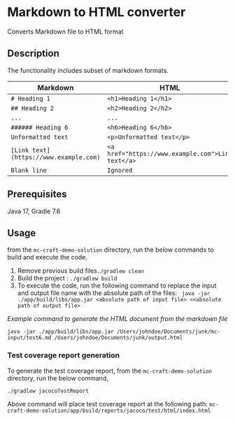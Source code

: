 
# Markdown to HTML converter

Converts Markdown file to HTML format

## Description

The functionality includes subset of markdown formats. 

| Markdown                               | HTML                                              |
| -------------------------------------- | ------------------------------------------------- |
| `# Heading 1`                          | `<h1>Heading 1</h1>`                              |
| `## Heading 2`                         | `<h2>Heading 2</h2>`                              |
| `...`                                  | `...`                                             |
| `###### Heading 6`                     | `<h6>Heading 6</h6>`                              |
| `Unformatted text`                     | `<p>Unformatted text</p>`                         |
| `[Link text](https://www.example.com)` | `<a href="https://www.example.com">Link text</a>` |
| `Blank line`                           | `Ignored`                                         |


## Prerequisites

 Java 17, Gradle 7.6

## Usage 
  
from the `mc-craft-demo-solution` directory, run the below commands to build and execute the code. 
1. Remove previous build files`./gradlew clean`
2. Build the project : `./gradlew build`
4. To execute the code, run the following command to replace the input and output file name with the absolute path of the files:
    ` java -jar ./app/build/libs/app.jar <absolute path of input file> <<absolute path of output file>`

*Example command to generate the HTML document from the markdown file*

`java -jar ./app/build/libs/app.jar /Users/johndoe/Documents/junk/mc-input/test6.md /Users/johndoe/Documents/junk/output.html`

### Test coverage report generation

To generate the test coverage report, from the `mc-craft-demo-solution` directory, run the below command,

 `./gradlew jacocoTestReport`

Above command will place test coverage report at the following path: 
`mc-craft-demo-solution/app/build/reports/jacoco/test/html/index.html`


